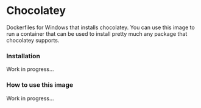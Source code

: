 # Chocolatey
Dockerfiles for Windows that installs chocolatey. You can use this image to run a container that can be used to install pretty much any package that chocolatey supports.

### Installation
Work in progress...

### How to use this image
Work in progress...
